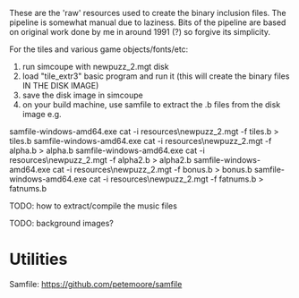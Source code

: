 These are the 'raw' resources used to create the binary inclusion files.
The pipeline is somewhat manual due to laziness. Bits of the pipeline are based on original work done by me in around 1991 (?) so forgive its simplicity.

For the tiles and various game objects/fonts/etc:

1. run simcoupe with newpuzz_2.mgt disk
2. load "tile_extr3" basic program and run it (this will create the binary files IN THE DISK IMAGE)
3. save the disk image in simcoupe
4. on your build machine, use samfile to extract the .b files from the disk image e.g.

samfile-windows-amd64.exe cat -i resources\newpuzz_2.mgt -f tiles.b > tiles.b
samfile-windows-amd64.exe cat -i resources\newpuzz_2.mgt -f alpha.b > alpha.b
samfile-windows-amd64.exe cat -i resources\newpuzz_2.mgt -f alpha2.b > alpha2.b
samfile-windows-amd64.exe cat -i resources\newpuzz_2.mgt -f bonus.b > bonus.b
samfile-windows-amd64.exe cat -i resources\newpuzz_2.mgt -f fatnums.b > fatnums.b  

TODO: how to extract/compile the music files

TODO: background images?


Utilities
=========

Samfile: https://github.com/petemoore/samfile
